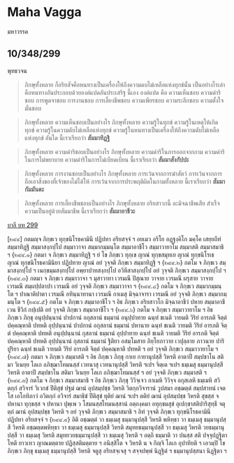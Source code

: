 # Maha Vagga
มหาวรรค

## 10/348/299

พุทธวจน
> ภิกษุทั้งหลาย ก็อริยสัจคือหนทางเป็นเครื่องให้ถึงความดบไม่เหลือแห่งทุกข์นั้น เป็นอย่างไรเล่า
> คือหนทางอันประกอบด้วยองค์แปดอันประเสริฐ นี้เอง
> องค์แปด คือ
> ความเห็นชอบ ความดำริชอบ
> การพูดจาชอบ การงานชอบ การเลี้ยงชีพชอบ
> ความเพียรชอบ ความระลึกชอบ ความตั้งใจมั่นชอบ

> ภิกษุทั้งหลาย ความเห็นชอบเป็นอย่างไร
> ภิกษุทั้งหลาย ความรู้ในทุกข์ ความรู้ในเหตุให้เกิดทุกข์ ความรู้ในความดับไม่เหลือแห่งทุกข์ ความรู้ในหนทางเป็นเครื่องให้ถึงความดับไม่เหลือแห่งทุกข์ อันใด นี้เราเรียกว่า **สัมมาทิฏฐิ**

> ภิกษุทั้งหลาย ความดำริชอบเป็นอย่างไร
> ภิกษุทั้งหลาย ความดำริในการออกจากกาม ความดำริในการไม่พยาบาท ความดำริในการไม่เบียดเบียน นี้เราเรียกว่า **สัมมาสังกัปปะ**

> ภิกษุทั้งหลาย การงานชอบเป็นอย่างไร
> ภิกษุทั้งหลาย การเว้นจากการฆ่าสัตว์ การเว้นจากการถือเอาสิ่งของที่เจ้าของไม่ได้ให้ การเว้นจากการประพฤติผิดในกามทั้งหลาย นี้เราเรียกว่า **สัมมากัมมันตะ**

> ภิกษุทั้งหลาย การเลี้ยงชีพชอบเป็นอย่างไร
> ภิกษุทั้งหลาย อริยสาวกนี้ ละมิจฉาชีพเสีย สำเร็จความเป็นอยู่ด้วยสัมมาชีพ นี้เราเรียกว่า **สัมมาอาชีวะ**

[บาลี บท 299](https://84000.org/tipitaka/read/pali_read.php?B=10&A=6842&w=&modeTY=2)

[๒๙๙]  กตมญฺจ  ภิกฺขเว  ทุกฺขนิโรธคามินี  ปฏิปทา  อริยสจฺจํ  ฯ
อยเมว  อริโย  อฏฺฐงฺคิโก  มคฺโค  เสยฺยถีทํ  สมฺมาทิฏฺฐิ  สมฺมาสงฺกปฺโป
สมฺมาวาจา   สมฺมากมฺมนฺโต   สมฺมาอาชีโว   สมฺมาวายาโม   สมฺมาสติ
สมฺมาสมาธิ ฯ
     {๒๙๙.๑}  กตมา  จ  ภิกฺขเว  สมฺมาทิฏฺฐิ ฯ ยํ โข ภิกฺขเว ทุกฺเข
ญาณํ    ทุกฺขสมุทเย    ญาณํ   ทุกฺขนิโรเธ   ญาณํ   ทุกฺขนิโรธคามินิยา
ปฏิปทาย ญาณํ อยํ วุจฺจติ ภิกฺขเว สมฺมาทิฏฺฐิ ฯ
     {๒๙๙.๒}  กตโม  จ  ภิกฺขเว  สมฺมาสงฺกปฺโป ฯ เนกฺขมฺมสงฺกปฺโป
อพฺยาปาทสงฺกปฺโป อวิหึสาสงฺกปฺโป อยํ วุจฺจติ ภิกฺขเว สมฺมาสงฺกปฺโป ฯ
     {๒๙๙.๓}  กตมา  จ  ภิกฺขเว  สมฺมาวาจา  ฯ มุสาวาทา เวรมณี
ปิสุณาย   วาจาย   เวรมณี   ผรุสาย   วาจาย  เวรมณี  สมฺผปฺปลาปา
เวรมณี อยํ วุจฺจติ ภิกฺขเว สมฺมาวาจา ฯ
     {๒๙๙.๔}   กตโม  จ  ภิกฺขเว  สมฺมากมฺมนฺโต  ฯ  ปาณาติปาตา
เวรมณี   อทินฺนาทานา   เวรมณี   กาเมสุ   มิจฺฉาจารา  เวรมณี  อยํ
วุจฺจติ ภิกฺขเว สมฺมากมฺมนฺโต ฯ
     {๒๙๙.๕}  กตโม จ ภิกฺขเว สมฺมาอาชีโว ฯ อิธ ภิกฺขเว อริยสาวโก
มิจฺฉาอาชีวํ  ปหาย  สมฺมาอาชีเวน  ชีวิกํ  กปฺเปติ  อยํ  วุจฺจติ  ภิกฺขเว
สมฺมาอาชีโว ฯ
     {๒๙๙.๖}  กตโม  จ  ภิกฺขเว  สมฺมาวายาโม ฯ อิธ ภิกฺขเว ภิกฺขุ
อนุปฺปนฺนานํ  ปาปกานํ  อกุสลานํ  ธมฺมานํ อนุปฺปาทาย ฉนฺทํ ชเนติ วายมติ
วิริยํ    อารภติ    จิตฺตํ   ปคฺคณฺหาติ   ปทหติ   อุปฺปนฺนานํ   ปาปกานํ
อกุสลานํ   ธมฺมานํ   ปหานาย   ฉนฺทํ   ชเนติ  วายมติ  วิริยํ  อารภติ
จิตฺตํ     ปคฺคณฺหาติ     ปทหติ     อนุปฺปนฺนานํ    กุสลานํ    ธมฺมานํ
อุปฺปาทาย   ฉนฺทํ   ชเนติ   วายมติ   วิริยํ  อารภติ  จิตฺตํ  ปคฺคณฺหาติ
ปทหติ     อุปฺปนฺนานํ     กุสลานํ    ธมฺมานํ    ฐิติยา    อสมฺโมสาย
ภิยฺโยภาวาย   เวปุลฺลาย   ภาวนาย  ปาริปูริยา  ฉนฺทํ  ชเนติ  วายมติ
วิริยํ   อารภติ   จิตฺตํ   ปคฺคณฺหาติ   ปทหติ   ฯ  อยํ  วุจฺจติ  ภิกฺขเว
สมฺมาวายาโม ฯ
     {๒๙๙.๗}  กตมา  จ  ภิกฺขเว  สมฺมาสติ  ฯ  อิธ  ภิกฺขเว  ภิกฺขุ
กาเย   กายานุปสฺสี   วิหรติ   อาตาปี   สมฺปชาโน   สติมา   วิเนยฺย
โลเก    อภิชฺฌาโทมนสฺสํ    เวทนาสุ   เวทนานุปสฺสี   วิหรติ   ฯเปฯ
จิตฺเต   ฯเปฯ   ธมฺเมสุ   ธมฺมานุปสฺสี   วิหรติ   อาตาปี   สมฺปชาโน
สติมา   วิเนยฺย   โลเก   อภิชฺฌาโทมนสฺสํ   ฯ   อยํ  วุจฺจติ  ภิกฺขเว
สมฺมาสติ ฯ
     {๒๙๙.๘}  กตโม จ ภิกฺขเว สมฺมาสมาธิ  ฯ อิธ ภิกฺขเว ภิกฺขุ วิวิจฺเจว
กาเมหิ  วิวิจฺจ  อกุสเลหิ  ธมฺเมหิ  สวิตกฺกํ  สวิจารํ วิเวกชํ ปีติสุขํ ปฐมํ
ฌานํ   อุปสมฺปชฺช   วิหรติ  วิตกฺกวิจารานํ  วูปสมา  อชฺฌตฺตํ  สมฺปสาทนํ
เจตโส   เอโกทิภาวํ   อวิตกฺกํ   อวิจารํ  สมาธิชํ  ปีติสุขํ  ทุติยํ  ฌานํ
ฯเปฯ  ตติยํ  ฌานํ  อุปสมฺปชฺช  วิหรติ  สุขสฺส  จ  ปหานา  ทุกฺขสฺส  จ
ปหานา    ปุพฺเพ    ว   โสมนสฺสโทมนสฺสานํ   อตฺถงฺคมา   อทุกฺขมสุขํ
อุเปกฺขาสติปาริสุทฺธึ   จตุตฺถํ   ฌานํ  อุปสมฺปชฺช  วิหรติ  ฯ  อยํ  วุจฺจติ
ภิกฺขเว  สมฺมาสมาธิ  ฯ  อิทํ  วุจฺจติ  ภิกฺขเว  ทุกฺขนิโรธคามินี  ปฏิปทา
อริยสจฺจํ ฯ
     {๒๙๙.๙}   อิติ   อชฺฌตฺตํ   วา   ธมฺเมสุ   ธมฺมานุปสฺสี  วิหรติ
พหิทฺธา    วา   ธมฺเมสุ   ธมฺมานุปสฺสี   วิหรติ   อชฺฌตฺตพหิทฺธา   วา
ธมฺเมสุ   ธมฺมานุปสฺสี   วิหรติ   สมุทยธมฺมานุปสฺสี  วา  ธมฺเมสุ  วิหรติ
วยธมฺมานุปสฺสี    วา    ธมฺเมสุ    วิหรติ   สมุทยวยธมฺมานุปสฺสี   วา
ธมฺเมสุ   วิหรติ   ฯ   อตฺถิ   ธมฺมาติ   วา  ปนสฺส  สติ  ปจฺจุปฏฺฐิตา
โหติ   ยาวเทว   ญาณมตฺตาย  ปฏิสฺสติมตฺตาย  ฯ  อนิสฺสิโต  จ  วิหรติ
น  จ  กิญฺจิ  โลเก  อุปาทิยติ  ฯ  เอวมฺปิ  โข  ภิกฺขเว  ภิกฺขุ ธมฺเมสุ
ธมฺมานุปสฺสี วิหรติ จตูสุ อริยสจฺเจสุ ฯ
                     สจฺจปพฺพํ นิฏฺฐิตํ ฯ
                  ธมฺมานุปสฺสนา นิฏฺฐิตา ฯ

